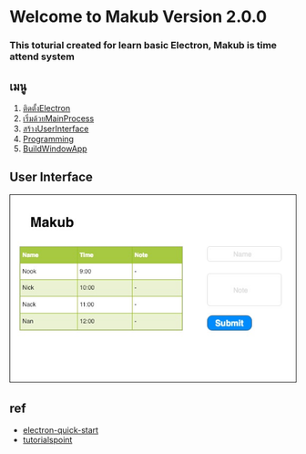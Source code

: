 # Welcome to Makub Version 2.0.0
### This toturial created for learn basic Electron, Makub is time attend system

## เมนู

1) [ติดตั้งElectron](./docs/1_install.md)
2) [เริ่มด้วยMainProcess](./docs/2_start_main_process.md)
3) [สร้างUserInterface](./docs/3_render_process.md)
4) [Programming](./docs/4_programming.md)
5) [BuildWindowApp](./docs/5_BuildWinApp.md)

## User Interface
![ui](docs/UI.jpg)
## ref

- [electron-quick-start](https://electronjs.org/docs/tutorial/quick-start)
- [tutorialspoint](https://www.tutorialspoint.com/electron/)